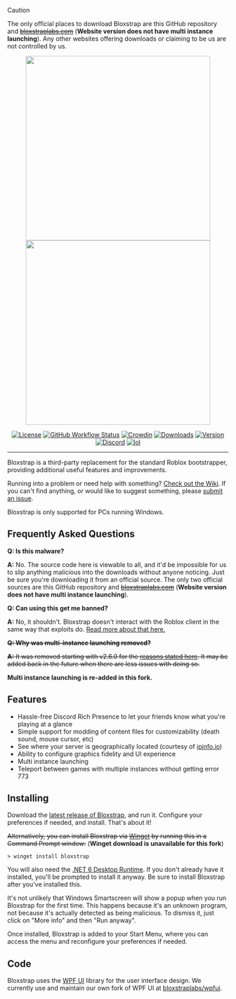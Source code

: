 > [!CAUTION]
> The only official places to download Bloxstrap are this GitHub repository and [~~bloxstraplabs.com~~](https://bloxstraplabs.com) (**Website version does not have multi instance launching**). Any other websites offering downloads or claiming to be us are not controlled by us.

<p align="center">
    <img src="https://github.com/bloxstraplabs/bloxstrap/raw/main/Images/Bloxstrap-full-dark.png#gh-dark-mode-only" width="420">
    <img src="https://github.com/bloxstraplabs/bloxstrap/raw/main/Images/Bloxstrap-full-light.png#gh-light-mode-only" width="420">
</p>

<div align="center">

[![License][shield-repo-license]][repo-license]
[![GitHub Workflow Status][shield-repo-workflow]][repo-actions]
[![Crowdin][shield-crowdin-status]][crowdin-project]
[![Downloads][shield-repo-releases]][repo-releases]
[![Version][shield-repo-latest]][repo-latest]
[![Discord][shield-discord-server]][discord-invite]
[![lol][shield-tenor-meme]][tenor-gif]

</div>

----

Bloxstrap is a third-party replacement for the standard Roblox bootstrapper, providing additional useful features and improvements.

Running into a problem or need help with something? [Check out the Wiki](https://github.com/pizzaboxer/bloxstrap/wiki). If you can't find anything, or would like to suggest something, please [submit an issue](https://github.com/the-the-1/bloxstrap-with-multi-instance-launching/issues).

Bloxstrap is only supported for PCs running Windows.

## Frequently Asked Questions

**Q: Is this malware?**

**A:** No. The source code here is viewable to all, and it'd be impossible for us to slip anything malicious into the downloads without anyone noticing. Just be sure you're downloading it from an official source. The only two official sources are this GitHub repository and [~~bloxstraplabs.com~~](https://bloxstraplabs.com) (**Website version does not have multi instance launching**).

**Q: Can using this get me banned?**

**A:** No, it shouldn't. Bloxstrap doesn't interact with the Roblox client in the same way that exploits do. [Read more about that here.](https://github.com/bloxstraplabs/bloxstrap/wiki/Why-it's-not-reasonably-possible-for-you-to-be-banned-by-Bloxstrap)

~~**Q: Why was multi-instance launching removed?**~~

~~**A:** It was removed starting with v2.6.0 for the [reasons stated here](https://github.com/bloxstraplabs/bloxstrap/wiki/Plans-to-remove-multi%E2%80%90instance-launching-from-Bloxstrap). It may be added back in the future when there are less issues with doing so.~~

**Multi instance launching is re-added in this fork.**


## Features

- Hassle-free Discord Rich Presence to let your friends know what you're playing at a glance
- Simple support for modding of content files for customizability (death sound, mouse cursor, etc)
- See where your server is geographically located (courtesy of [ipinfo.io](https://ipinfo.io))
- Ability to configure graphics fidelity and UI experience
- Multi instance launching
- Teleport between games with multiple instances without getting error 773

## Installing
Download the [latest release of Bloxstrap](https://github.com/the-the-1/bloxstrap-with-multi-instance-launching/releases/latest), and run it. Configure your preferences if needed, and install. That's about it!

~~Alternatively, you can install Bloxstrap via [Winget](https://winstall.app/apps/pizzaboxer.Bloxstrap) by running this in a Command Prompt window:~~ (**Winget download is unavailable for this fork**)
```
> winget install bloxstrap
```

You will also need the [.NET 6 Desktop Runtime](https://aka.ms/dotnet-core-applaunch?missing_runtime=true&arch=x64&rid=win11-x64&apphost_version=6.0.16&gui=true). If you don't already have it installed, you'll be prompted to install it anyway. Be sure to install Bloxstrap after you've installed this.

It's not unlikely that Windows Smartscreen will show a popup when you run Bloxstrap for the first time. This happens because it's an unknown program, not because it's actually detected as being malicious. To dismiss it, just click on "More info" and then "Run anyway".

Once installed, Bloxstrap is added to your Start Menu, where you can access the menu and reconfigure your preferences if needed.

## Code

Bloxstrap uses the [WPF UI](https://github.com/lepoco/wpfui) library for the user interface design. We currently use and maintain our own fork of WPF UI at [bloxstraplabs/wpfui](https://github.com/bloxstraplabs/wpfui).


[shield-repo-license]:  https://img.shields.io/github/license/the-the-1/bloxstrap-with-multi-instance-launching
[shield-repo-workflow]: https://img.shields.io/github/actions/workflow/status/the-the-1/bloxstrap-with-multi-instance-launching/ci-release.yml?branch=main&label=builds
[shield-repo-releases]: https://img.shields.io/github/downloads/the-the-1/bloxstrap-with-multi-instance-launching/latest/total?color=981bfe
[shield-repo-latest]:   https://img.shields.io/github/v/release/the-the-1/bloxstrap-with-multi-instance-launching?color=7a39fb

[shield-crowdin-status]: https://badges.crowdin.net/bloxstrap/localized.svg
[shield-discord-server]: https://img.shields.io/discord/1099468797410283540?logo=discord&logoColor=white&label=discord&color=4d3dff
[shield-tenor-meme]:     https://img.shields.io/badge/mom_made-pizza_rolls-orange

[repo-license]:  https://github.com/the-the-1/bloxstrap-with-multi-instance-launching/blob/main/LICENSE
[repo-actions]:  https://github.com/the-the-1/bloxstrap-with-multi-instance-launching/actions
[repo-releases]: https://github.com/the-the-1/bloxstrap-with-multi-instance-launching/releases
[repo-latest]:   https://github.com/the-the-1/bloxstrap-with-multi-instance-launching/releases/latest

[crowdin-project]: https://crowdin.com/project/bloxstrap
[discord-invite]:  https://discord.gg/nKjV3mGq6R
[tenor-gif]:       https://media.tenor.com/FIkSGbGycmAAAAAd/manly-roblox.gif
